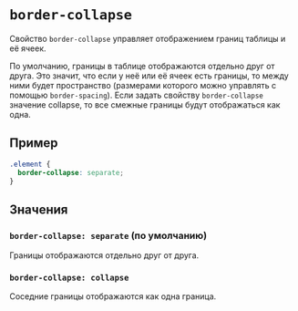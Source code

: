 # `border-collapse`

Свойство `border-collapse` управляет отображением границ таблицы и её ячеек.

По умолчанию, границы в таблице отображаются отдельно друг от друга. Это значит, что если у неё или её ячеек есть границы, то между ними будет пространство (размерами которого можно управлять с помощью `border-spacing`). Если задать свойству `border-collapse` значение collapse, то все смежные границы будут отображаться как одна.

## Пример

```css
.element {
  border-collapse: separate;
}
```

## Значения

### `border-collapse: separate` (по умолчанию)

Границы отображаются отдельно друг от друга.

### `border-collapse: collapse`

Соседние границы отображаются как одна граница.

